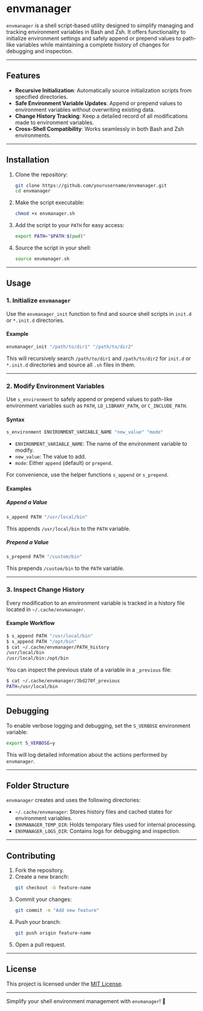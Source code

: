 # envmanager

`envmanager` is a shell script-based utility designed to simplify managing and tracking environment variables in Bash and Zsh. It offers functionality to initialize environment settings and safely append or prepend values to path-like variables while maintaining a complete history of changes for debugging and inspection.

---

## Features

- **Recursive Initialization**: Automatically source initialization scripts from specified directories.
- **Safe Environment Variable Updates**: Append or prepend values to environment variables without overwriting existing data.
- **Change History Tracking**: Keep a detailed record of all modifications made to environment variables.
- **Cross-Shell Compatibility**: Works seamlessly in both Bash and Zsh environments.

---

## Installation

1. Clone the repository:
   ```bash
   git clone https://github.com/yourusername/envmanager.git
   cd envmanager
   ```

2. Make the script executable:
   ```bash
   chmod +x envmanager.sh
   ```

3. Add the script to your `PATH` for easy access:
   ```bash
   export PATH="$PATH:$(pwd)"
   ```

4. Source the script in your shell:
   ```bash
   source envmanager.sh
   ```

---

## Usage

### 1. Initialize `envmanager`
Use the `envmanager_init` function to find and source shell scripts in `init.d` or `*.init.d` directories.

#### Example
```bash
envmanager_init "/path/to/dir1" "/path/to/dir2"
```

This will recursively search `/path/to/dir1` and `/path/to/dir2` for `init.d` or `*.init.d` directories and source all `.sh` files in them.

---

### 2. Modify Environment Variables
Use `s_environment` to safely append or prepend values to path-like environment variables such as `PATH`, `LD_LIBRARY_PATH`, or `C_INCLUDE_PATH`.

#### Syntax
```bash
s_environment ENVIRONMENT_VARIABLE_NAME "new_value" "mode"
```

- `ENVIRONMENT_VARIABLE_NAME`: The name of the environment variable to modify.
- `new_value`: The value to add.
- `mode`: Either `append` (default) or `prepend`.

For convenience, use the helper functions `s_append` or `s_prepend`.

#### Examples

##### Append a Value
```bash
s_append PATH "/usr/local/bin"
```
This appends `/usr/local/bin` to the `PATH` variable.

##### Prepend a Value
```bash
s_prepend PATH "/custom/bin"
```
This prepends `/custom/bin` to the `PATH` variable.

---

### 3. Inspect Change History
Every modification to an environment variable is tracked in a history file located in `~/.cache/envmanager`.

#### Example Workflow
```bash
$ s_append PATH "/usr/local/bin"
$ s_append PATH "/opt/bin"
$ cat ~/.cache/envmanager/PATH_history
/usr/local/bin
/usr/local/bin:/opt/bin
```

You can inspect the previous state of a variable in a `_previous` file:
```bash
$ cat ~/.cache/envmanager/3bd270f_previous
PATH=/usr/local/bin
```

---

## Debugging

To enable verbose logging and debugging, set the `S_VERBOSE` environment variable:
```bash
export S_VERBOSE=y
```

This will log detailed information about the actions performed by `envmanager`.

---

## Folder Structure

`envmanager` creates and uses the following directories:

- `~/.cache/envmanager`: Stores history files and cached states for environment variables.
- `ENVMANAGER_TEMP_DIR`: Holds temporary files used for internal processing.
- `ENVMANAGER_LOGS_DIR`: Contains logs for debugging and inspection.

---

## Contributing

1. Fork the repository.
2. Create a new branch:
   ```bash
   git checkout -b feature-name
   ```
3. Commit your changes:
   ```bash
   git commit -m "Add new feature"
   ```
4. Push your branch:
   ```bash
   git push origin feature-name
   ```
5. Open a pull request.

---

## License

This project is licensed under the [MIT License](LICENSE).

---

Simplify your shell environment management with `envmanager`! 🚀
